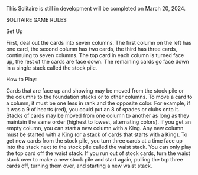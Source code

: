 
This Solitaire is still in development will be completed on March 20, 2024.

SOLITAIRE GAME RULES

Set Up

First, deal out the cards into seven columns. The first column on the left has one card, the
second column has two cards, the third has three cards, continuing to seven columns. The top
card in each column is turned face up, the rest of the cards are face down.
The remaining cards go face down in a single stack called the stock pile.

How to Play:

Cards that are face up and showing may be moved from the stock pile or the columns to the
foundation stacks or to other columns.
To move a card to a column, it must be one less in rank and the opposite color. For example, if it
was a 9 of hearts (red), you could put an 8 of spades or clubs onto it. Stacks of cards may be
moved from one column to another as long as they maintain the same order (highest to
lowest, alternating colors).
If you get an empty column, you can start a new column with a King. Any new column must be
started with a King (or a stack of cards that starts with a King).
To get new cards from the stock pile, you turn three cards at a time face up into the stack next
to the stock pile called the waist stack. You can only play the top card off the waist stack. If you
run out of stock cards, turn the waist stack over to make a new stock pile and start again, pulling
the top three cards off, turning them over, and starting a new waist stack.
